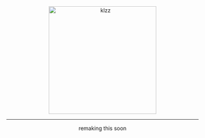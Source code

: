 <div align="center">
	<img width="282" alt="klzz" src="https://github.com/user-attachments/assets/6f099004-3182-4454-ba9a-0ede1a40b07d">
</div>

---

<p align="center">
  remaking this soon
